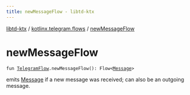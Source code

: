 ```yaml
---
title: newMessageFlow - libtd-ktx
---
```


[libtd-ktx](../index.html) / [kotlinx.telegram.flows](index.html) / [newMessageFlow](./new-message-flow.html)

# newMessageFlow

`fun `[`TelegramFlow`](../kotlinx.telegram.core/-telegram-flow/index.html)`.newMessageFlow(): Flow<`[`Message`](https://tdlibx.github.io/td/docs/org/drinkless/td/libcore/telegram/TdApi/Message.html)`>`

emits [Message](https://tdlibx.github.io/td/docs/org/drinkless/td/libcore/telegram/TdApi/Message.html) if a new message was received; can also be an outgoing message.

